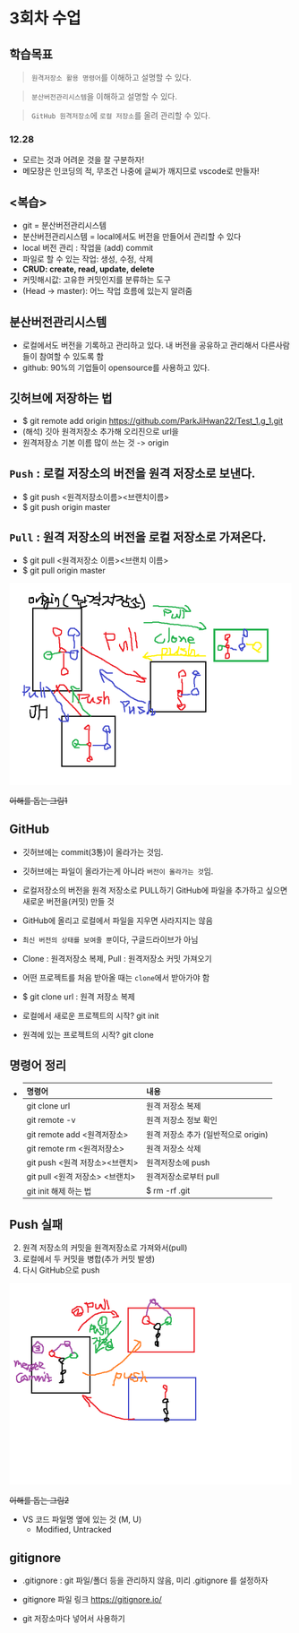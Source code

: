# 3회차 수업

## 학습목표
> `원격저장소 활용 명령어`를 이해하고 설명할 수 있다.

> `분산버전관리시스템`을 이해하고 설명할 수 있다.

> `GitHub 원격저장소`에 `로컬 저장소`를 올려 관리할 수 있다.

### 12.28
- 모르는 것과 어려운 것을 잘 구분하자!
- 메모장은 인코딩의 적, 무조건 나중에 글씨가 깨지므로 vscode로 만들자!
## <복습>
- git = 분산버전관리시스템
- 분산버전관리시스템 = local에서도 버전을 만들어서 관리할 수 있다
- local 버전 관리 : 작업을 (add) commit
- 파일로 할 수 있는 작업:  생성, 수정, 삭제
- **CRUD: create, read, update, delete**
- 커밋해시값: 고유한 커밋인지를 분류하는 도구
- (Head -> master): 어느 작업 흐름에 있는지 알려줌


## 분산버전관리시스템
- 로컬에서도 버전을 기록하고 관리하고 있다.
내 버전을 공유하고 관리해서 다른사람들이 참여할 수 있도록 함
- github: 90%의 기업들이 opensource를 사용하고 있다.

## 깃허브에 저장하는 법
- $ git remote add origin https://github.com/ParkJiHwan22/Test_1.g_1.git 
- (해석) 깃아 원격저장소 추가해 오리진으로  url을
- 원격저장소 기본 이름 많이 쓰는 것 -> origin

## **`Push` : 로컬 저장소의 버전을 원격 저장소로 보낸다.**
- $ git push <원격저장소이름><브랜치이름>
- $ git push origin master

## **`Pull` : 원격 저장소의 버전을 로컬 저장소로 가져온다.**
- $ git pull <원격저장소 이름><브랜치 이름>
- $ git pull origin master

![Pull](p/Pull.png)

~~이해를 돕는 그림1~~

## GitHub
- 깃허브에는 commit(3통)이 올라가는 것임.
- 깃허브에는 파일이 올라가는게 아니라 `버전이 올라가는 것`임.

- 로컬저장소의 버전을 원격 저장소로 PULL하기
 GitHub에 파일을 추가하고 싶으면 새로운 버전을(커밋) 만들 것
- GitHub에 올리고 로컬에서 파일을 지우면 사라지지는 않음
- `최신 버전의 상태를 보여줄 뿐`이다, 구글드라이브가 아님
- Clone : 원격저장소 복제, Pull : 원격저장소 커밋 가져오기
- 어떤 프로젝트를 처음 받아올 때는 `clone`에서 받아가야 함
- $ git clone url  : 원격 저장소 복제
- 로컬에서 새로운 프로젝트의 시작? git init
- 원격에 있는 프로젝트의 시작? git clone

## 명령어 정리
- |명령어      |내용          |
  |-----------|---------------|
  |git clone url|원격 저장소 복제     |
  |git remote -v|원격 저장소 정보 확인|
  |git remote add <원격저장소> <url> | 원격 저장소 추가 (일반적으로 origin)|
  |git remote rm <원격저장소> | 원격 저장소 삭제|
  |git push <원격 저장소><브랜치> | 원격저장소에 push|
  |git pull <원격 저장소> <브랜치> | 원격저장소로부터 pull|
  |git init 해제 하는 법 | $ rm -rf .git|

## Push 실패
2. 원격 저장소의 커밋을 원격저장소로 가져와서(pull)
2. 로컬에서 두 커밋을 병합(추가 커밋 발생)
3. 다시 GitHub으로 push

![Merge](p/merge_commit.png)

~~이해를 돕는 그림2~~

- VS 코드 파일명 옆에 있는 것 (M, U)
  -  Modified, Untracked

## gitignore
- .gitignore : git 파일/폴더 등을 관리하지 않음, 미리 .gitignore 를 설정하자

- gitignore 파일 링크 ​https://gitignore.io/
- git 저장소마다 넣어서 사용하기